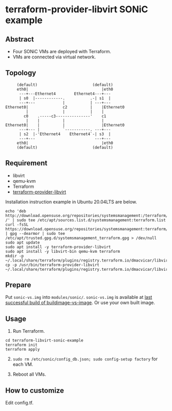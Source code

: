 # terraform-provider-libvirt SONiC example

Abstract
--------

- Four SONiC VMs are deployed with Terraform.
- VMs are connected via virtual network.


Topology
--------

```
     (default)                        (default)
     eth0|                                |eth0
      ---+---Ethernet4        Ethernet4---+---
      | s0  |------------.           .-| s1  |
      ---+---            |           | ---+---
Ethernet0|               c2          |    |Ethernet0
         |               |           |    |
        c0    .-----c3---------------'    c1
         |    |          |                |
Ethernet0|    |          |                |Ethernet0
      ---+--- |          `-----------. ---+---
      | s2  |-'Ethernet4    Ethernet4`-| s3  |
      ---+---                          ---+---
     eth0|                                |eth0
     (default)                        (default)
```

Requirement
-----------

- libvirt
- qemu-kvm
- Terraform
- [terraform-provider-libvirt](https://github.com/dmacvicar/terraform-provider-libvirt)

Installation instruction example in Ubuntu 20.04LTS are below.

```
echo 'deb http://download.opensuse.org/repositories/systemsmanagement:/terraform/Ubuntu_20.04/ /' | sudo tee /etc/apt/sources.list.d/systemsmanagement:terraform.list
curl -fsSL https://download.opensuse.org/repositories/systemsmanagement:terraform/Ubuntu_20.04/Release.key | gpg --dearmor | sudo tee /etc/apt/trusted.gpg.d/systemsmanagement_terraform.gpg > /dev/null
sudo apt update
sudo apt install -y terraform-provider-libvirt
sudo apt install -y libvirt-bin qemu-kvm terraform
mkdir -p ~/.local/share/terraform/plugins/registry.terraform.io/dmacvicar/libvirt/0.6.2/linux_amd64
cp -p /usr/bin/terraform-provider-libvirt ~/.local/share/terraform/plugins/registry.terraform.io/dmacvicar/libvirt/0.6.2/linux_amd64
```

Prepare
-------

Put `sonic-vs.img` into `modules/sonic/`.
`sonic-vs.img` is available at [last successful build of buildimage-vs-image](https://sonic-jenkins.westus2.cloudapp.azure.com/job/vs/job/buildimage-vs-image/lastSuccessfulBuild/artifact/target/).
Or use your own built image.

Usage
-----

1. Run Terraform.

```
cd terraform-libvirt-sonic-example
terraform init
terraform apply
```

2. `sudo rm /etc/sonic/config_db.json; sudo config-setup factory` for each VM.

3. Reboot all VMs.


How to customize
----------------

Edit config.tf.
